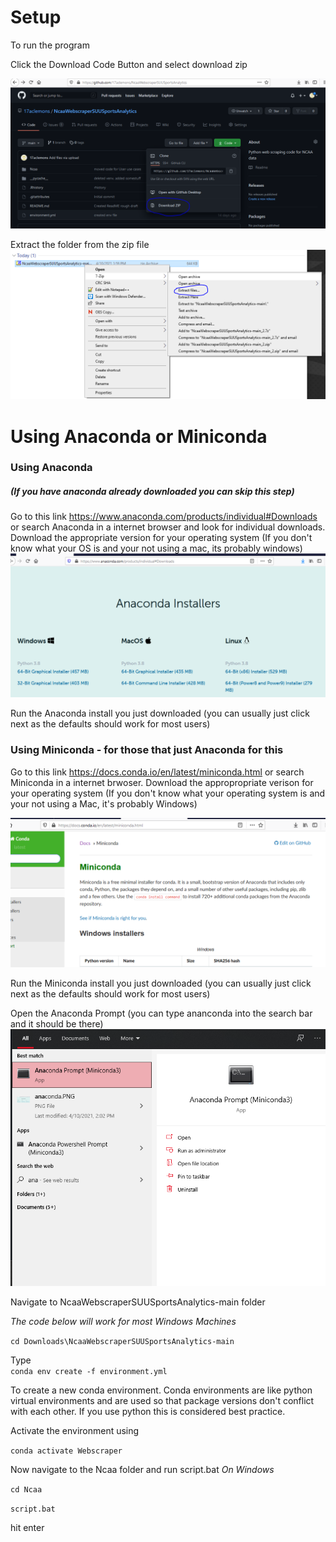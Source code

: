 # Setup
To run the program

Click the Download Code Button and select download zip

![Image](https://github.com/17aclemons/NcaaWebscraperSUUSportsAnalytics/blob/main/images/download.PNG)


Extract the folder from the zip file
![Image](https://github.com/17aclemons/NcaaWebscraperSUUSportsAnalytics/blob/main/images/extract.PNG)

# Using Anaconda or Miniconda
### Using Anaconda
##### (If you have anaconda already downloaded you can skip this step)

Go to this link https://www.anaconda.com/products/individual#Downloads or search Anaconda in a internet browser and look for individual downloads.
Download the appropriate version for your operating system
(If you don't know what your OS is and your not using a mac, its probably windows)
![Image](https://github.com/17aclemons/NcaaWebscraperSUUSportsAnalytics/blob/main/images/anaconda.PNG)

Run the Anaconda install you just downloaded (you can usually just click next as the defaults should work for most users)

### Using Miniconda - for those that just Anaconda for this

Go to this link https://docs.conda.io/en/latest/miniconda.html or search Miniconda in a internet brwoser.
Download the appropropriate verison for your operating system
(If you don't know what your operating system is and your not using a Mac, it's probably Windows)

![Image](https://github.com/17aclemons/NcaaWebscraperSUUSportsAnalytics/blob/main/images/miniconda.PNG)

Run the Miniconda install you just downloaded (you can usually just click next as the defaults should work for most users)

Open the Anaconda Prompt (you can type ananconda into the search bar and it should be there)
![Image](https://github.com/17aclemons/NcaaWebscraperSUUSportsAnalytics/blob/main/images/anacondaPrompt.PNG)

Navigate to NcaaWebscraperSUUSportsAnalytics-main folder

*The code below will work for most Windows Machines*

`cd Downloads\NcaaWebscraperSUUSportsAnalytics-main`

Type  
`conda env create -f environment.yml`

To create a new conda environment. 
Conda environments are like python virtual environments and are used so that package versions don't conflict with each other. If you use python this is considered best practice.

Activate the environment using 

`conda activate Webscraper`

Now navigate to the Ncaa folder and run script.bat
*On Windows*

`cd Ncaa`

`script.bat`

hit enter
